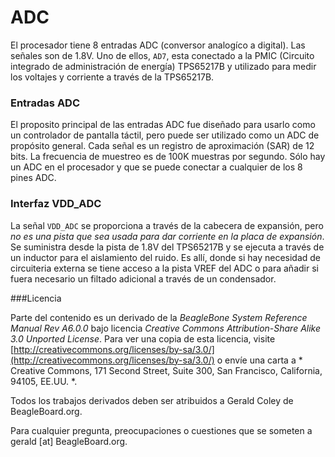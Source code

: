 # ADC

El procesador tiene 8 entradas ADC (conversor analogíco a digital). Las señales son de 1.8V. Uno de ellos, `AD7`, esta conectado a la PMIC (Circuito integrado de administración de energía) TPS65217B y utilizado para medir los voltajes y corriente a través de la TPS65217B.

### Entradas ADC
El proposito principal de las entradas ADC fue diseñado para usarlo como un controlador de pantalla táctil, pero puede ser utilizado como un ADC de propósito general. Cada señal es un registro de aproximación (SAR) de 12 bits. La frecuencia de muestreo es de 100K muestras por segundo. Sólo hay un ADC en el procesador y que se puede conectar a cualquier de los 8 pines ADC.

### Interfaz VDD_ADC
La señal `VDD_ADC` se proporciona a través de la cabecera de expansión, pero *no es una pista que sea usada para dar corriente en la placa de expansión*. Se suministra desde la pista de 1.8V del TPS65217B y se ejecuta a través de un inductor para el aislamiento del ruido. Es allí, donde si hay necesidad de circuiteria externa se tiene acceso a la pista VREF del ADC o para añadir si fuera necesario un filtado adicional a través de un condensador.

###Licencia

Parte del contenido es un derivado de la  *BeagleBone System Reference Manual Rev A6.0.0* bajo licencia *Creative Commons Attribution-Share Alike 3.0 Unported License*. Para ver una copia de esta licencia, visite [http://creativecommons.org/licenses/by-sa/3.0/](http://creativecommons.org/licenses/by-sa/3.0/) o envíe una carta a * Creative Commons, 171 Second Street, Suite 300, San Francisco, California, 94105, EE.UU. *. 

Todos los trabajos derivados deben ser atribuidos a Gerald Coley de BeagleBoard.org. 

Para cualquier pregunta, preocupaciones o cuestiones que se someten a gerald [at] BeagleBoard.org.
